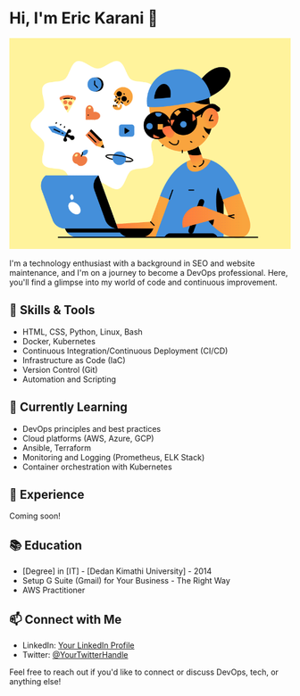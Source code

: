 <!-- Replace the placeholders with your information -->

# Hi, I'm Eric Karani 👋

![Profile Banner](https://github.com/bichwa/bichwa/blob/main/what-is-devops.gif)

I'm a technology enthusiast with a background in SEO and website maintenance, and I'm on a journey to become a DevOps professional. Here, you'll find a glimpse into my world of code and continuous improvement.

## 🔧 Skills & Tools

- HTML, CSS, Python, Linux, Bash
- Docker, Kubernetes
- Continuous Integration/Continuous Deployment (CI/CD)
- Infrastructure as Code (IaC)
- Version Control (Git)
- Automation and Scripting

## 🌱 Currently Learning

- DevOps principles and best practices
- Cloud platforms (AWS, Azure, GCP)
- Ansible, Terraform
- Monitoring and Logging (Prometheus, ELK Stack)
- Container orchestration with Kubernetes

## 💼 Experience

Coming soon!

## 📚 Education

- [Degree] in [IT] - [Dedan Kimathi University] - 2014
- Setup G Suite (Gmail) for Your Business - The Right Way
- AWS Practitioner 

## 📫 Connect with Me

- LinkedIn: [Your LinkedIn Profile](https://www.linkedin.com/in/erick-karani-48827424/)
- Twitter: [@YourTwitterHandle](https://twitter.com/rickarani)

Feel free to reach out if you'd like to connect or discuss DevOps, tech, or anything else!

<!-- You can add more sections as needed -->

